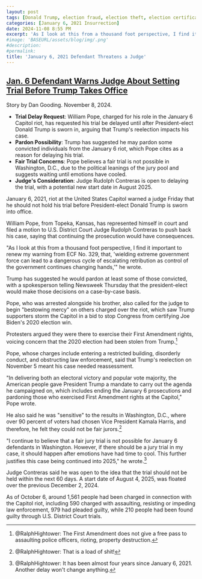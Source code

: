 ```yaml
---
layout: post
tags: [Donald Trump, election fraud, election theft, election certification, politics]
categories: [January 6, 2021 Insurrection]
date: 2024-11-08 8:55 PM
excerpt: 'As I look at this from a thousand foot perspective, I find it important to renew my warning from ECF No. 329, that, wielding extreme government force can lead to a dangerous cycle of escalating retribution as control of the government continues changing hands. – William Pope, Topeka, KS'
#image: 'BASEURL/assets/blog/img/.png'
#description:
#permalink:
title: 'January 6, 2021 Defendant Threatens a Judge'
---
```



## [Jan. 6 Defendant Warns Judge About Setting Trial Before Trump Takes Office](https://www.newsweek.com/january-6-defendant-asks-judge-postpone-trial-trump-inauguration-1983093)
Story by Dan Gooding. November 8, 2024.

- **Trial Delay Request**: William Pope, charged for his role in the January 6 Capitol riot, has requested his trial be delayed until after President-elect Donald Trump is sworn in, arguing that Trump's reelection impacts his case.
- **Pardon Possibility**: Trump has suggested he may pardon some convicted individuals from the January 6 riot, which Pope cites as a reason for delaying his trial.
- **Fair Trial Concerns**: Pope believes a fair trial is not possible in Washington, D.C., due to the political leanings of the jury pool and suggests waiting until emotions have cooled.
- **Judge's Consideration**: Judge Rudolph Contreras is open to delaying the trial, with a potential new start date in August 2025.

January 6, 2021, riot at the United States Capitol warned a judge Friday that he should not hold his trial before President-elect Donald Trump is sworn into office.

William Pope, from Topeka, Kansas, has represented himself in court and filed a motion to U.S. District Court Judge Rudolph Contreras to push back his case, saying that continuing the prosecution would have consequences.

"As I look at this from a thousand foot perspective, I find it important to renew my warning from ECF No. 329, that, 'wielding extreme government force can lead to a dangerous cycle of escalating retribution as control of the government continues changing hands,'" he wrote.

Trump has suggested he would pardon at least some of those convicted, with a spokesperson telling Newsweek Thursday that the president-elect would make those decisions on a case-by-case basis.

Pope, who was arrested alongside his brother, also called for the judge to begin "bestowing mercy" on others charged over the riot, which saw Trump supporters storm the Capitol in a bid to stop Congress from certifying Joe Biden's 2020 election win.

Protesters argued they were there to exercise their First Amendment rights, voicing concern that the 2020 election had been stolen from Trump.[^61]

[^61]: @RalphHightower: The First Amendment does not give a free pass to assaulting police officers, rioting, property destruction. 

Pope, whose charges include entering a restricted building, disorderly conduct, and obstructing law enforcement, said that Trump's reelection on November 5 meant his case needed reassessment.

"In delivering both an electoral victory and popular vote majority, the American people gave President Trump a mandate to carry out the agenda he campaigned on, which includes ending the January 6 prosecutions and pardoning those who exercised First Amendment rights at the Capitol," Pope wrote.

He also said he was "sensitive" to the results in Washington, D.C., where over 90 percent of voters had chosen Vice President Kamala Harris, and therefore, he felt they could not be fair jurors.[^91]

[^91]: @RalphHightower: That is a load of shit!

"I continue to believe that a fair jury trial is not possible for January 6 defendants in Washington. However, if there should be a jury trial in my case, it should happen after emotions have had time to cool. This further justifies this case being continued into 2025," he wrote.[^1001]

[^1001]: @RalphHightower: It has been almost four years since January 6, 2021. Another delay won't change anything. 

Judge Contreras said he was open to the idea that the trial should not be held within the next 60 days. A start date of August 4, 2025, was floated over the previous December 2, 2024.

As of October 6, around 1,561 people had been charged in connection with the Capitol riot, including 590 charged with assaulting, resisting or impeding law enforcement, 979 had pleaded guilty, while 210 people had been found guilty through U.S. District Court trials.
